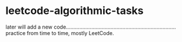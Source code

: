# leetcode-algorithmic-tasks

later will add a new code..........................................................................
practice from time to time,
mostly LeetCode.


